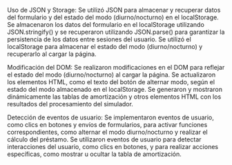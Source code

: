 Uso de JSON y Storage:
Se utilizó JSON para almacenar y recuperar datos del formulario y del estado del modo (diurno/nocturno) en el localStorage.
Se almacenaron los datos del formulario en el localStorage utilizando JSON.stringify() y se recuperaron utilizando JSON.parse() para garantizar la persistencia de los datos entre sesiones del usuario.
Se utilizó el localStorage para almacenar el estado del modo (diurno/nocturno) y recuperarlo al cargar la página.

Modificación del DOM:
Se realizaron modificaciones en el DOM para reflejar el estado del modo (diurno/nocturno) al cargar la página.
Se actualizaron los elementos HTML, como el texto del botón de alternar modo, según el estado del modo almacenado en el localStorage.
Se generaron y mostraron dinámicamente las tablas de amortización y otros elementos HTML con los resultados del procesamiento del simulador.

Detección de eventos de usuario:
Se implementaron eventos de usuario, como clics en botones y envíos de formularios, para activar funciones correspondientes, como alternar el modo diurno/nocturno y realizar el cálculo del préstamo.
Se utilizaron eventos de usuario para detectar interacciones del usuario, como clics en botones, y para realizar acciones específicas, como mostrar u ocultar la tabla de amortización.
